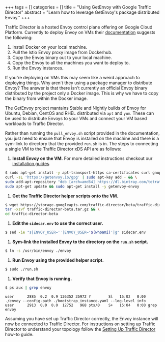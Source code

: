 +++
tags = []
categories = []
title = "Using GetEnvoy with Google Traffic Director"
abstract = "Learn how to leverage GetEnvoy's package distributed Envoy."
+++

Traffic Director is a hosted Envoy control plane offering on Google Cloud Platform. Currently to deploy Envoy on VMs their [documentation](https://cloud.google.com/traffic-director/docs/setting-up-traffic-director) suggests the following:

1. Install Docker on your local machine.
2. Pull the Istio Envoy proxy image from Dockerhub.
3. Copy the Envoy binary out to your local machine.
4. Copy the Envoy to all the machines you want to deploy to.
5. Run the Envoy instances.

If you're deploying on VMs this may seem like a weird approach to deploying things. Why aren't they using a package manager to distribute Envoy? The answer is that there isn't currently an official Envoy binary distributed by the project only a Docker image. This is why we have to copy the binary from within the Docker image.

The GetEnvoy project mantains Stable and Nightly builds of Envoy for Ubuntu, Debian, CentOS and RHEL distributed via `apt` and `yum`. These can be used to distribute Envoys to your VMs and connect your VM based workloads to Traffic Director.

Rather than running the `pull_envoy.sh` script provided in the documentation, you just need to ensure that Envoy is installed on the machine and there is a sym-link to directory that the provided `run.sh` is in. The steps to connecting a single VM to the Traffic Director xDS API are as follows:

1. **Install Envoy on the VM.**
For more detailed instructions checkout our [installation guides](https://getenvoy.io/platforms).
```sh
$ sudo apt-get install -y apt-transport-https ca-certificates curl gnupg2 software-properties-common && \
curl -sL 'https://getenvoy.io/gpg' | sudo apt-key add - && \
sudo add-apt-repository "deb [arch=amd64] https://dl.bintray.com/tetrate/getenvoy-deb $(lsb_release -cs) stable" && \
sudo apt-get update && sudo apt-get install -y getenvoy-envoy
```


1. **Get the Traffic Director helper scripts onto the VM.**
```sh
$ wget https://storage.googleapis.com/traffic-director/beta/traffic-director-beta.tar.gz && \
tar -xzvf traffic-director-beta.tar.gz && \
cd traffic-director-beta
```

1. **Edit the `sidecar.env` to use the correct user.**
```sh
$ sed -ie "s|ENVOY_USER=''|ENVOY_USER='$(whoami)'|g" sidecar.env
```

1. **Sym-link the installed Envoy to the directory on the `run.sh` script.**
```sh
$ ln -s /usr/bin/envoy ./envoy
```

1. **Run Envoy using the provided helper script.**
```sh
$ sudo ./run.sh
```

1. **Verify that Envoy is running.**
```sh
$ ps aux | grep envoy
```
```sh-output
user      2885  0.2  0.9 136352 35972 ?        Sl   15:02   0:00 ./envoy --config-path ./bootstrap_instance.yaml --log-level info
user      2913  0.0  0.0  12752   968 pts/0    S+   15:04   0:00 grep envoy
```

Assuming you have set up Traffic Director correctly, the Envoy instance will now be connected to Traffic Director. For instructions on setting up Traffic Director to understand your topology follow the [Setting Up Traffic Director](https://cloud.google.com/traffic-director/docs/setting-up-traffic-director) how-to guide.
